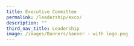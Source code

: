 ```yaml
---
title: Executive Committee
permalink: /leadership/exco/
description: ""
third_nav_title: Leadership
image: /images/Banners/banner - with logo.png
---
```



